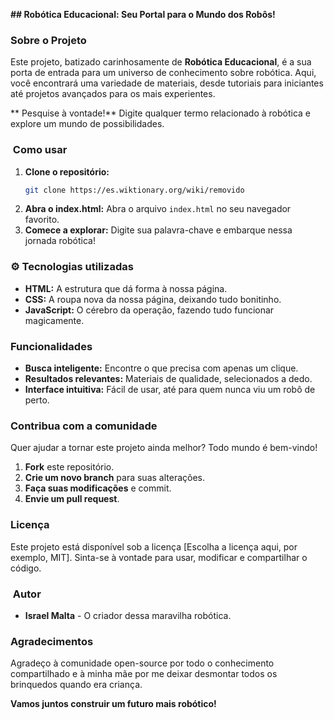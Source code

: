 **## Robótica Educacional: Seu Portal para o Mundo dos Robôs!**

###  Sobre o Projeto

Este projeto, batizado carinhosamente de **Robótica Educacional**, é a sua porta de entrada para um universo de conhecimento sobre robótica. Aqui, você encontrará uma variedade de materiais, desde tutoriais para iniciantes até projetos avançados para os mais experientes. 

** Pesquise à vontade!** Digite qualquer termo relacionado à robótica e explore um mundo de possibilidades.

### ️ Como usar

1. **Clone o repositório:**
   ```bash
   git clone https://es.wiktionary.org/wiki/removido
   ```
2. **Abra o index.html:**
   Abra o arquivo `index.html` no seu navegador favorito.
3. **Comece a explorar:**
   Digite sua palavra-chave e embarque nessa jornada robótica!

### ⚙️ Tecnologias utilizadas

* **HTML:** A estrutura que dá forma à nossa página.
* **CSS:** A roupa nova da nossa página, deixando tudo bonitinho.
* **JavaScript:** O cérebro da operação, fazendo tudo funcionar magicamente.

###  Funcionalidades

* **Busca inteligente:** Encontre o que precisa com apenas um clique.
* **Resultados relevantes:** Materiais de qualidade, selecionados a dedo.
* **Interface intuitiva:** Fácil de usar, até para quem nunca viu um robô de perto.

###  Contribua com a comunidade

Quer ajudar a tornar este projeto ainda melhor? Todo mundo é bem-vindo!

1. **Fork** este repositório.
2. **Crie um novo branch** para suas alterações.
3. **Faça suas modificações** e commit.
4. **Envie um pull request**.

###  Licença

Este projeto está disponível sob a licença [Escolha a licença aqui, por exemplo, MIT]. Sinta-se à vontade para usar, modificar e compartilhar o código.

### ‍ Autor

* **Israel Malta** - O criador dessa maravilha robótica.

###  Agradecimentos

Agradeço à comunidade open-source por todo o conhecimento compartilhado e à minha mãe por me deixar desmontar todos os brinquedos quando era criança. 

**Vamos juntos construir um futuro mais robótico!**



